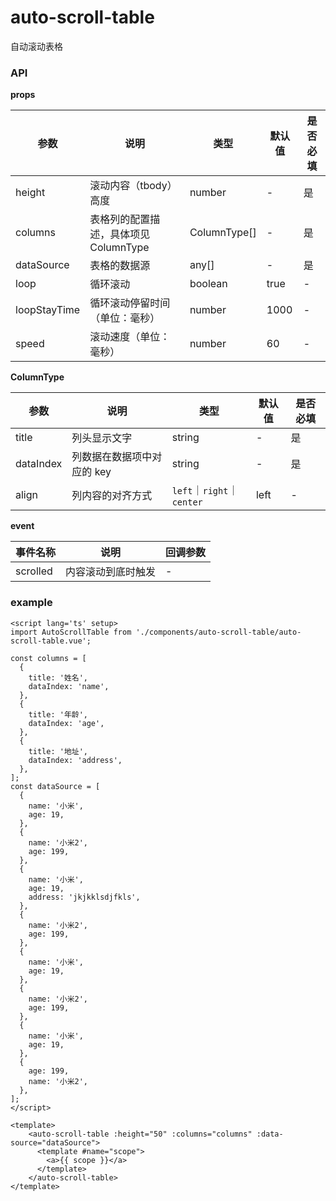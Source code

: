 # auto-scroll-table

自动滚动表格

### API

**props**

| 参数 | 说明 | 类型 | 默认值 | 是否必填 |
| --- | --- | --- | --- | --- |
| height | 滚动内容（tbody）高度 | number | - | 是 |
| columns | 表格列的配置描述，具体项见 ColumnType | ColumnType[] | - | 是 |
| dataSource | 表格的数据源 | any[] | - | 是 |
| loop | 循环滚动 | boolean | true | - |
| loopStayTime | 循环滚动停留时间（单位：毫秒） | number | 1000 | - |
| speed | 滚动速度（单位：毫秒） | number | 60 | - |

**ColumnType**

| 参数 | 说明 | 类型 | 默认值 | 是否必填 |
| --- | --- | --- | --- | --- |
| title | 列头显示文字 | string | - | 是 |
| dataIndex | 列数据在数据项中对应的 key | string | - | 是 |
| align | 列内容的对齐方式 | `left`｜`right`｜`center` | left | - |

**event**

| 事件名称 | 说明 | 回调参数 |
| --- | --- | --- |
| scrolled | 内容滚动到底时触发 | - |

### example

```tsx
<script lang='ts' setup>
import AutoScrollTable from './components/auto-scroll-table/auto-scroll-table.vue';

const columns = [
  {
    title: '姓名',
    dataIndex: 'name',
  },
  {
    title: '年龄',
    dataIndex: 'age',
  },
  {
    title: '地址',
    dataIndex: 'address',
  },
];
const dataSource = [
  {
    name: '小米',
    age: 19,
  },
  {
    name: '小米2',
    age: 199,
  },
  {
    name: '小米',
    age: 19,
    address: 'jkjkklsdjfkls',
  },
  {
    name: '小米2',
    age: 199,
  },
  {
    name: '小米',
    age: 19,
  },
  {
    name: '小米2',
    age: 199,
  },
  {
    name: '小米',
    age: 19,
  },
  {
    age: 199,
    name: '小米2',
  },
];
</script>

<template>
	<auto-scroll-table :height="50" :columns="columns" :data-source="dataSource">
	  <template #name="scope">
	    <a>{{ scope }}</a>
	  </template>
	</auto-scroll-table>
</template>
```